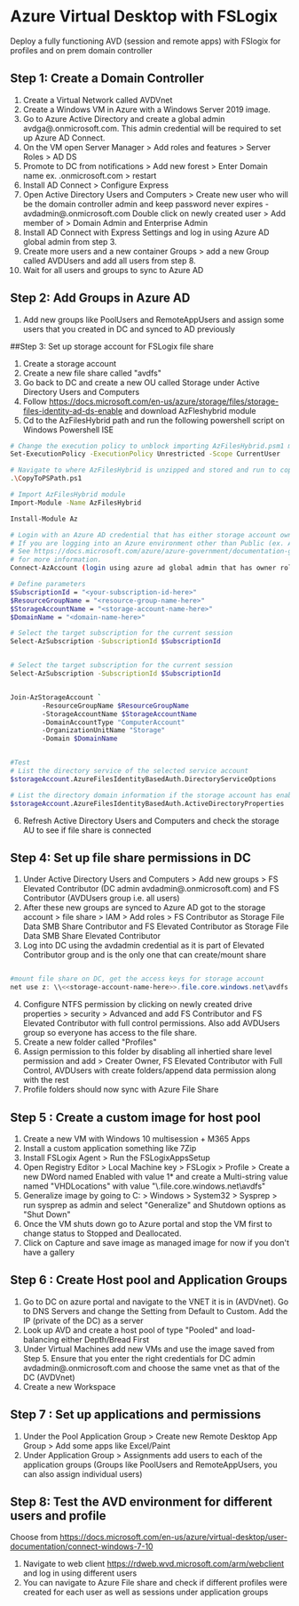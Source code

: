 
# Azure Virtual Desktop with FSLogix

Deploy a fully functioning AVD (session and remote apps) with FSlogix for profiles and on prem domain controller 

## Step 1: Create a Domain Controller

1. Create a Virtual Network called AVDVnet
2. Create a Windows VM in Azure with a Windows Server 2019 image.
3. Go to Azure Active Directory and create a global admin avdga@<domain>.onmicrosoft.com. This admin credential will be required to set up Azure AD Connect. 
4. On the VM open Server Manager > Add roles and features > Server Roles > AD DS
5. Promote to DC from notifications > Add new forest > Enter Domain name ex. <domain>.onmicrosoft.com > restart
6. Install AD Connect > Configure Express 
7. Open Active Directory Users and Computers > Create new user who will be the domain controller admin and keep password never expires - avdadmin@<domain>.onmicrosoft.com
   Double click on newly created user > Add member of > Domain Admin and Enterprise Admin 
8. Install AD Connect with Express Settings and log in using Azure AD global admin from step 3.
9. Create more users and a new container Groups > add a new Group called AVDUsers and add all users from step 8.
10. Wait for all users and groups to sync to Azure AD

## Step 2: Add Groups in Azure AD

1. Add new groups like PoolUsers and RemoteAppUsers and assign some users that you created in DC and synced to AD previously

##Step 3: Set up storage account for FSLogix file share

1. Create a storage account 
2. Create a new file share called "avdfs"
3. Go back to DC and create a new OU called Storage under Active Directory Users and Computers
4. Follow https://docs.microsoft.com/en-us/azure/storage/files/storage-files-identity-ad-ds-enable and download AzFleshybrid module
5. Cd to the AzFilesHybrid path and run the following powershell script on Windows Powershell ISE

```bash
# Change the execution policy to unblock importing AzFilesHybrid.psm1 module
Set-ExecutionPolicy -ExecutionPolicy Unrestricted -Scope CurrentUser

# Navigate to where AzFilesHybrid is unzipped and stored and run to copy the files into your path
.\CopyToPSPath.ps1 

# Import AzFilesHybrid module
Import-Module -Name AzFilesHybrid

Install-Module Az

# Login with an Azure AD credential that has either storage account owner or contributor Azure role assignment
# If you are logging into an Azure environment other than Public (ex. AzureUSGovernment) you will need to specify that.
# See https://docs.microsoft.com/azure/azure-government/documentation-government-get-started-connect-with-ps
# for more information.
Connect-AzAccount (login using azure ad global admin that has owner role along with ga)

# Define parameters
$SubscriptionId = "<your-subscription-id-here>"
$ResourceGroupName = "<resource-group-name-here>"
$StorageAccountName = "<storage-account-name-here>"
$DomainName = "<domain-name-here>"

# Select the target subscription for the current session
Select-AzSubscription -SubscriptionId $SubscriptionId 


# Select the target subscription for the current session
Select-AzSubscription -SubscriptionId $SubscriptionId 


Join-AzStorageAccount `
        -ResourceGroupName $ResourceGroupName 
        -StorageAccountName $StorageAccountName 
        -DomainAccountType "ComputerAccount"
        -OrganizationUnitName "Storage"
        -Domain $DomainName


#Test
# List the directory service of the selected service account
$storageAccount.AzureFilesIdentityBasedAuth.DirectoryServiceOptions

# List the directory domain information if the storage account has enabled AD DS authentication for file shares
$storageAccount.AzureFilesIdentityBasedAuth.ActiveDirectoryProperties


```
6. Refresh Active Directory Users and Computers and check the storage AU to see if file share is connected


## Step 4: Set up file share permissions in DC 

1. Under Active Directory Users and Computers > Add new groups > FS Elevated Contributor (DC admin avdadmin@<domain>.onmicrosoft.com) and FS Contributor (AVDUsers group
   i.e. all users)
2. After these new groups are synced to Azure AD got to the storage account > file share > IAM > Add roles > FS Contributor as Storage File Data SMB Share Contributor and
   FS Elevated Contributor as Storage File Data SMB Share Elevated Contributor
3. Log into DC using the avdadmin credential as it is part of Elevated Contributor group and is the only one that can create/mount share

```powershell

#mount file share on DC, get the access keys for storage account
net use z: \\<<storage-account-name-here>>.file.core.windows.net\avdfs <key1> /user:Azure\<storage-account-name-here>

```
4. Configure NTFS permission by clicking on newly created drive properties > security > Advanced and add FS Contributor and FS Elevated Contributor with full control permissions.
   Also add AVDUsers group so everyone has access to the file share.
5. Create a new folder called "Profiles"
6. Assign permission to this folder by disabling all inhertied share level permission and add > Creater Owner, FS Elevated Contributor with Full Control, AVDUsers with create folders/append data 
   permission along with the rest
7. Profile folders should now sync with Azure File Share
   
## Step 5 : Create a custom image for host pool

1. Create a new VM with Windows 10 multisession + M365 Apps
2. Install a custom application something like 7Zip
3. Install FSLogix Agent > Run the FSLogixAppsSetup
4. Open Registry Editor > Local Machine key > FSLogix > Profile > Create a new DWord named Enabled with value 1* and create a Multi-string value named "VHDLocations" with
   value "\\<storage-account-name>.file.core.windows.net\avdfs"
5. Generalize image by going to C: > Windows > System32 > Sysprep > run sysprep as admin and select "Generalize" and Shutdown options as "Shut Down"
6. Once the VM shuts down go to Azure portal and stop the VM first to change status to Stopped and Deallocated.
7. Click on Capture and save image as managed image for now if you don't have a gallery 
   
## Step 6 : Create Host pool and Application Groups

1. Go to DC on azure portal and navigate to the VNET it is in (AVDVnet). Go to DNS Servers and change the Setting from Default to Custom. Add the IP (private of the DC) as a server
2. Look up AVD and create a host pool of type "Pooled" and load-balancing either Depth/Bread First
3. Under Virtual Machines add new VMs and use the image saved from Step 5. Ensure that you enter the right credentials for DC admin avdadmin@<domain>.onmicrosoft.com and
   choose the same vnet as that of the DC (AVDVnet)
4. Create a new Workspace

## Step 7 : Set up applications and permissions

1. Under the Pool Application Group > Create new Remote Desktop App Group > Add some apps like Excel/Paint
2. Under Application Group > Assignments add users to each of the application groups (Groups like PoolUsers and RemoteAppUsers, you can also assign individual users)

## Step 8: Test the AVD environment for different users and profile

Choose from https://docs.microsoft.com/en-us/azure/virtual-desktop/user-documentation/connect-windows-7-10

1. Navigate to web client https://rdweb.wvd.microsoft.com/arm/webclient and log in using different users 
2. You can navigate to Azure File share and check if different profiles were created for each user as well as sessions under application groups


